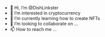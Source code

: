 - 👋 Hi, I’m @DishLinkster
- 👀 I’m interested in cryptocurrency
- 🌱 I’m currently learning how to create NFTs
- 💞️ I’m looking to collaborate on ...
- 📫 How to reach me ...

<!---
DishLinkster/DishLinkster is a ✨ special ✨ repository because its `README.md` (this file) appears on your GitHub profile.
You can click the Preview link to take a look at your changes.
--->
